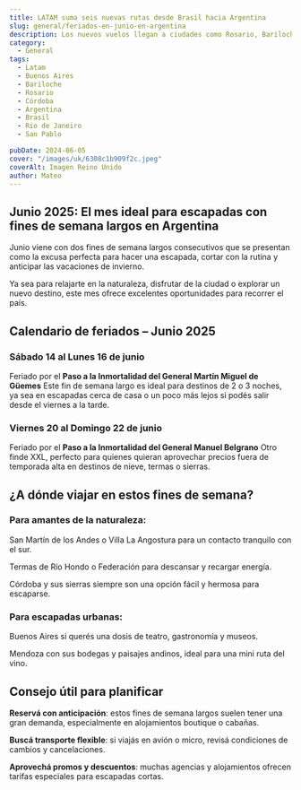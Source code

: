 ```yaml
---
title: LATAM suma seis nuevas rutas desde Brasil hacia Argentina
slug: general/feriados-en-junio-en-argentina
description: Los nuevos vuelos llegan a ciudades como Rosario, Bariloche, Córdoba y Buenos Aires.
category:
  - General
tags:
  - Latam
  - Buenos Aires
  - Bariloche
  - Rosario
  - Córdoba
  - Argentina
  - Brasil
  - Rio de Janeiro
  - San Pablo

pubDate: 2024-06-05
cover: "/images/uk/6308c1b909f2c.jpeg"
coverAlt: Imagen Reino Unido
author: Mateo
---
```


## Junio 2025: El mes ideal para escapadas con fines de semana largos en Argentina
Junio viene con dos fines de semana largos consecutivos que se presentan como la excusa perfecta para hacer una escapada, cortar con la rutina y anticipar las vacaciones de invierno.

Ya sea para relajarte en la naturaleza, disfrutar de la ciudad o explorar un nuevo destino, este mes ofrece excelentes oportunidades para recorrer el país.

## Calendario de feriados – Junio 2025
### Sábado 14 al Lunes 16 de junio
Feriado por el **Paso a la Inmortalidad del General Martín Miguel de Güemes**
Este fin de semana largo es ideal para destinos de 2 o 3 noches, ya sea en escapadas cerca de casa o un poco más lejos si podés salir desde el viernes a la tarde.

### Viernes 20 al Domingo 22 de junio
Feriado por el **Paso a la Inmortalidad del General Manuel Belgrano**
Otro finde XXL, perfecto para quienes quieran aprovechar precios fuera de temporada alta en destinos de nieve, termas o sierras.

## ¿A dónde viajar en estos fines de semana?
### Para amantes de la naturaleza:
San Martín de los Andes o Villa La Angostura para un contacto tranquilo con el sur.

Termas de Río Hondo o Federación para descansar y recargar energía.

Córdoba y sus sierras siempre son una opción fácil y hermosa para escaparse.

### Para escapadas urbanas:
Buenos Aires si querés una dosis de teatro, gastronomía y museos.

Mendoza con sus bodegas y paisajes andinos, ideal para una mini ruta del vino.

## Consejo útil para planificar
**Reservá con anticipación**: estos fines de semana largos suelen tener una gran demanda, especialmente en alojamientos boutique o cabañas.

**Buscá transporte flexible**: si viajás en avión o micro, revisá condiciones de cambios y cancelaciones.

**Aprovechá promos y descuentos**: muchas agencias y alojamientos ofrecen tarifas especiales para escapadas cortas.
